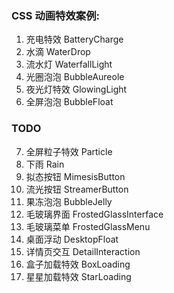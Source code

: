### CSS 动画特效案例:

1. 充电特效 BatteryCharge
2. 水滴 WaterDrop
3. 流水灯 WaterfallLight
4. 光圈泡泡 BubbleAureole
5. 夜光灯特效 GlowingLight
6. 全屏泡泡 BubbleFloat

### TODO

7. 全屏粒子特效 Particle
8. 下雨 Rain
9. 拟态按钮 MimesisButton
10. 流光按钮 StreamerButton
11. 果冻泡泡 BubbleJelly
12. 毛玻璃界面 FrostedGlassInterface
13. 毛玻璃菜单 FrostedGlassMenu
14. 桌面浮动 DesktopFloat
15. 详情页交互 DetailInteraction
16. 盒子加载特效 BoxLoading
17. 星星加载特效 StarLoading
